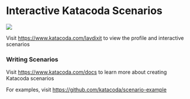 # Interactive Katacoda Scenarios

[![](http://shields.katacoda.com/katacoda/lavdixit/count.svg)](https://www.katacoda.com/lavdixit "Get your profile on Katacoda.com")

Visit https://www.katacoda.com/lavdixit to view the profile and interactive scenarios

### Writing Scenarios
Visit https://www.katacoda.com/docs to learn more about creating Katacoda scenarios

For examples, visit https://github.com/katacoda/scenario-example
